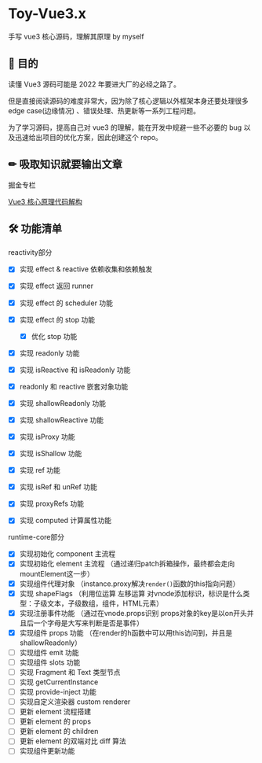 # Toy-Vue3.x

手写 vue3 核心源码，理解其原理 by myself

## 🙌 目的

读懂 Vue3 源码可能是 2022 年要进大厂的必经之路了。

但是直接阅读源码的难度非常大，因为除了核心逻辑以外框架本身还要处理很多 edge case(边缘情况) 、错误处理、热更新等一系列工程问题。

为了学习源码，提高自己对 vue3 的理解，能在开发中规避一些不必要的 bug 以及迅速给出项目的优化方案，因此创建这个 repo。

## ✏ 吸取知识就要输出文章

掘金专栏

[Vue3 核心原理代码解构](https://juejin.cn/user/493015847938664/columns)

## 🛠 功能清单
reactivity部分

- [x] 实现 effect & reactive 依赖收集和依赖触发
- [x] 实现 effect 返回 runner
- [x] 实现 effect 的 scheduler 功能
- [x] 实现 effect 的 stop 功能
  - [x] 优化 stop 功能
- [x] 实现 readonly 功能
- [x] 实现 isReactive 和 isReadonly 功能
- [x] readonly 和 reactive 嵌套对象功能
- [x] 实现 shallowReadonly 功能
- [x] 实现 shallowReactive 功能
- [x] 实现 isProxy 功能
- [x] 实现 isShallow 功能
- [x] 实现 ref 功能
- [x] 实现 isRef 和 unRef 功能
- [x] 实现 proxyRefs 功能
- [x] 实现 computed 计算属性功能


runtime-core部分

- [x] 实现初始化 component 主流程
- [x] 实现初始化 element 主流程  （通过递归patch拆箱操作，最终都会走向mountElement这一步）
- [x] 实现组件代理对象  （instance.proxy解决`render()`函数的this指向问题）
- [x] 实现 shapeFlags  （利用位运算 左移运算 对vnode添加标识，标识是什么类型：子级文本，子级数组，组件，HTML元素）
- [x] 实现注册事件功能     （通过在vnode.props识别 props对象的key是以on开头并且后一个字母是大写来判断是否是事件）
- [x] 实现组件 props 功能   （在render的h函数中可以用this访问到，并且是shallowReadonly）
- [ ] 实现组件 emit 功能
- [ ] 实现组件 slots 功能
- [ ] 实现 Fragment 和 Text 类型节点
- [ ] 实现 getCurrentInstance
- [ ] 实现 provide-inject 功能
- [ ] 实现自定义渲染器 custom renderer
- [ ] 更新 element 流程搭建
- [ ] 更新 element 的 props
- [ ] 更新 element 的 children
- [ ] 更新 element 的双端对比 diff 算法
- [ ] 实现组件更新功能
